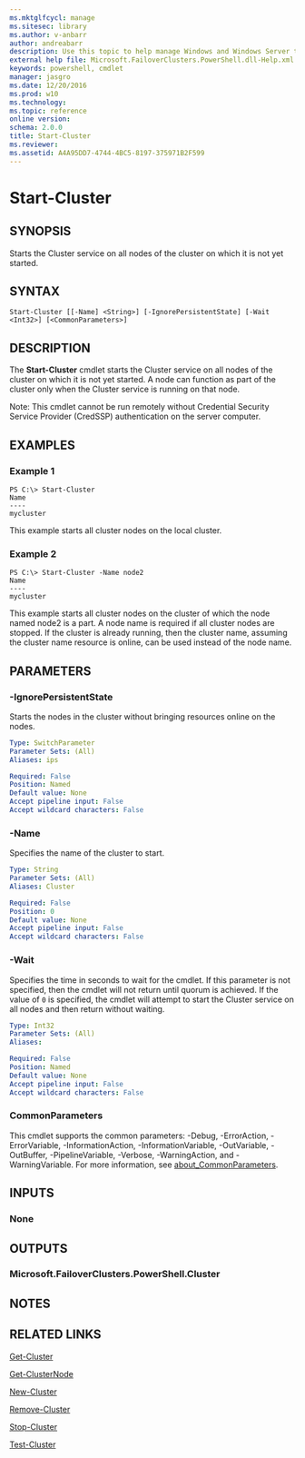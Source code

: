 ```yaml
---
ms.mktglfcycl: manage
ms.sitesec: library
ms.author: v-anbarr
author: andreabarr
description: Use this topic to help manage Windows and Windows Server technologies with Windows PowerShell.
external help file: Microsoft.FailoverClusters.PowerShell.dll-Help.xml
keywords: powershell, cmdlet
manager: jasgro
ms.date: 12/20/2016
ms.prod: w10
ms.technology: 
ms.topic: reference
online version: 
schema: 2.0.0
title: Start-Cluster
ms.reviewer:
ms.assetid: A4A95DD7-4744-4BC5-8197-375971B2F599
---
```


# Start-Cluster

## SYNOPSIS
Starts the Cluster service on all nodes of the cluster on which it is not yet started.

## SYNTAX

```
Start-Cluster [[-Name] <String>] [-IgnorePersistentState] [-Wait <Int32>] [<CommonParameters>]
```

## DESCRIPTION
The **Start-Cluster** cmdlet starts the Cluster service on all nodes of the cluster on which it is not yet started.
A node can function as part of the cluster only when the Cluster service is running on that node.

Note: This cmdlet cannot be run remotely without Credential Security Service Provider (CredSSP) authentication on the server computer.

## EXAMPLES

### Example 1
```
PS C:\> Start-Cluster
Name 
---- 
mycluster
```

This example starts all cluster nodes on the local cluster.

### Example 2
```
PS C:\> Start-Cluster -Name node2
Name 
---- 
mycluster
```

This example starts all cluster nodes on the cluster of which the node named node2 is a part.
A node name is required if all cluster nodes are stopped.
If the cluster is already running, then the cluster name, assuming the cluster name resource is online, can be used instead of the node name.

## PARAMETERS

### -IgnorePersistentState
Starts the nodes in the cluster without bringing resources online on the nodes.

```yaml
Type: SwitchParameter
Parameter Sets: (All)
Aliases: ips

Required: False
Position: Named
Default value: None
Accept pipeline input: False
Accept wildcard characters: False
```

### -Name
Specifies the name of the cluster to start.

```yaml
Type: String
Parameter Sets: (All)
Aliases: Cluster

Required: False
Position: 0
Default value: None
Accept pipeline input: False
Accept wildcard characters: False
```

### -Wait
Specifies the time in seconds to wait for the cmdlet.
If this parameter is not specified, then the cmdlet will not return until quorum is achieved.
If the value of `0` is specified, the cmdlet will attempt to start the Cluster service on all nodes and then return without waiting.

```yaml
Type: Int32
Parameter Sets: (All)
Aliases: 

Required: False
Position: Named
Default value: None
Accept pipeline input: False
Accept wildcard characters: False
```

### CommonParameters
This cmdlet supports the common parameters: -Debug, -ErrorAction, -ErrorVariable, -InformationAction, -InformationVariable, -OutVariable, -OutBuffer, -PipelineVariable, -Verbose, -WarningAction, and -WarningVariable. For more information, see [about_CommonParameters](http://go.microsoft.com/fwlink/?LinkID=113216).

## INPUTS

### None

## OUTPUTS

### Microsoft.FailoverClusters.PowerShell.Cluster

## NOTES

## RELATED LINKS

[Get-Cluster](./Get-Cluster.md)

[Get-ClusterNode](./Get-ClusterNode.md)

[New-Cluster](./New-Cluster.md)

[Remove-Cluster](./Remove-Cluster.md)

[Stop-Cluster](./Stop-Cluster.md)

[Test-Cluster](./Test-Cluster.md)

